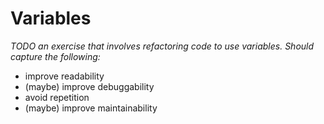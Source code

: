 # Variables

*TODO an exercise that involves refactoring code to use variables. Should capture the following:*
* improve readability
* (maybe) improve debuggability
* avoid repetition
* (maybe) improve maintainability
